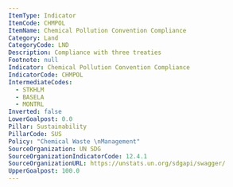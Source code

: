 ```yaml
---
ItemType: Indicator
ItemCode: CHMPOL
ItemName: Chemical Pollution Convention Compliance
Category: Land
CategoryCode: LND
Description: Compliance with three treaties
Footnote: null
Indicator: Chemical Pollution Convention Compliance
IndicatorCode: CHMPOL
IntermediateCodes:
  - STKHLM
  - BASELA
  - MONTRL
Inverted: false
LowerGoalpost: 0.0
Pillar: Sustainability
PillarCode: SUS
Policy: "Chemical Waste \nManagement"
SourceOrganization: UN SDG
SourceOrganizationIndicatorCode: 12.4.1
SourceOrganizationURL: https://unstats.un.org/sdgapi/swagger/
UpperGoalpost: 100.0
---
```


